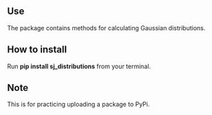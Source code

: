 ## Use
The package contains methods for calculating Gaussian distributions.

## How to install
Run **pip install sj_distributions** from your terminal.

## Note
This is for practicing uploading a package to PyPi.
